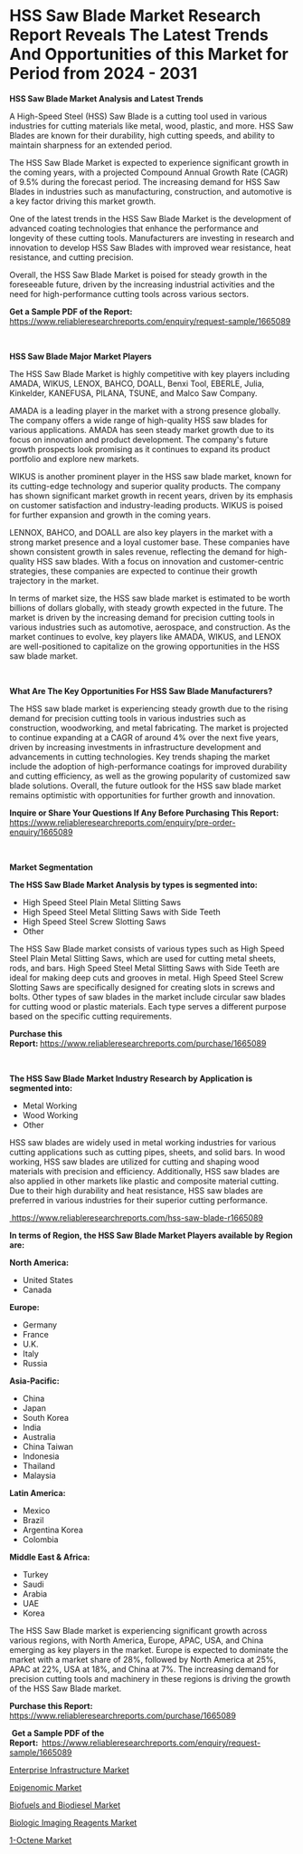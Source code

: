 <p><h1>HSS Saw Blade Market Research Report Reveals The Latest Trends And Opportunities of this Market for Period from 2024 - 2031</h1></p><p><strong>HSS Saw Blade Market Analysis and Latest Trends</strong></p>
<p><p>A High-Speed Steel (HSS) Saw Blade is a cutting tool used in various industries for cutting materials like metal, wood, plastic, and more. HSS Saw Blades are known for their durability, high cutting speeds, and ability to maintain sharpness for an extended period.</p><p>The HSS Saw Blade Market is expected to experience significant growth in the coming years, with a projected Compound Annual Growth Rate (CAGR) of 9.5% during the forecast period. The increasing demand for HSS Saw Blades in industries such as manufacturing, construction, and automotive is a key factor driving this market growth.</p><p>One of the latest trends in the HSS Saw Blade Market is the development of advanced coating technologies that enhance the performance and longevity of these cutting tools. Manufacturers are investing in research and innovation to develop HSS Saw Blades with improved wear resistance, heat resistance, and cutting precision.</p><p>Overall, the HSS Saw Blade Market is poised for steady growth in the foreseeable future, driven by the increasing industrial activities and the need for high-performance cutting tools across various sectors.</p></p>
<p><strong>Get a Sample PDF of the Report:&nbsp;</strong> <a href="https://www.reliableresearchreports.com/enquiry/request-sample/1665089">https://www.reliableresearchreports.com/enquiry/request-sample/1665089</a></p>
<p>&nbsp;</p>
<p><strong>HSS Saw Blade Major Market Players</strong></p>
<p><p>The HSS Saw Blade Market is highly competitive with key players including AMADA, WIKUS, LENOX, BAHCO, DOALL, Benxi Tool, EBERLE, Julia, Kinkelder, KANEFUSA, PILANA, TSUNE, and Malco Saw Company. </p><p>AMADA is a leading player in the market with a strong presence globally. The company offers a wide range of high-quality HSS saw blades for various applications. AMADA has seen steady market growth due to its focus on innovation and product development. The company's future growth prospects look promising as it continues to expand its product portfolio and explore new markets.</p><p>WIKUS is another prominent player in the HSS saw blade market, known for its cutting-edge technology and superior quality products. The company has shown significant market growth in recent years, driven by its emphasis on customer satisfaction and industry-leading products. WIKUS is poised for further expansion and growth in the coming years.</p><p>LENNOX, BAHCO, and DOALL are also key players in the market with a strong market presence and a loyal customer base. These companies have shown consistent growth in sales revenue, reflecting the demand for high-quality HSS saw blades. With a focus on innovation and customer-centric strategies, these companies are expected to continue their growth trajectory in the market.</p><p>In terms of market size, the HSS saw blade market is estimated to be worth billions of dollars globally, with steady growth expected in the future. The market is driven by the increasing demand for precision cutting tools in various industries such as automotive, aerospace, and construction. As the market continues to evolve, key players like AMADA, WIKUS, and LENOX are well-positioned to capitalize on the growing opportunities in the HSS saw blade market.</p></p>
<p>&nbsp;</p>
<p><strong>What Are The Key Opportunities For HSS Saw Blade Manufacturers?</strong></p>
<p><p>The HSS saw blade market is experiencing steady growth due to the rising demand for precision cutting tools in various industries such as construction, woodworking, and metal fabricating. The market is projected to continue expanding at a CAGR of around 4% over the next five years, driven by increasing investments in infrastructure development and advancements in cutting technologies. Key trends shaping the market include the adoption of high-performance coatings for improved durability and cutting efficiency, as well as the growing popularity of customized saw blade solutions. Overall, the future outlook for the HSS saw blade market remains optimistic with opportunities for further growth and innovation.</p></p>
<p><strong>Inquire or Share Your Questions If Any Before Purchasing This Report:</strong> <a href="https://www.reliableresearchreports.com/enquiry/pre-order-enquiry/1665089">https://www.reliableresearchreports.com/enquiry/pre-order-enquiry/1665089</a></p>
<p>&nbsp;</p>
<p><strong>Market Segmentation</strong></p>
<p><strong>The HSS Saw Blade Market Analysis by types is segmented into:</strong></p>
<p><ul><li>High Speed Steel Plain Metal Slitting Saws</li><li>High Speed Steel Metal Slitting Saws with Side Teeth</li><li>High Speed Steel Screw Slotting Saws</li><li>Other</li></ul></p>
<p><p>The HSS Saw Blade market consists of various types such as High Speed Steel Plain Metal Slitting Saws, which are used for cutting metal sheets, rods, and bars. High Speed Steel Metal Slitting Saws with Side Teeth are ideal for making deep cuts and grooves in metal. High Speed Steel Screw Slotting Saws are specifically designed for creating slots in screws and bolts. Other types of saw blades in the market include circular saw blades for cutting wood or plastic materials. Each type serves a different purpose based on the specific cutting requirements.</p></p>
<p><strong>Purchase this Report:&nbsp;</strong><a href="https://www.reliableresearchreports.com/purchase/1665089">https://www.reliableresearchreports.com/purchase/1665089</a></p>
<p>&nbsp;</p>
<p><strong>The HSS Saw Blade Market Industry Research by Application is segmented into:</strong></p>
<p><ul><li>Metal Working</li><li>Wood Working</li><li>Other</li></ul></p>
<p><p>HSS saw blades are widely used in metal working industries for various cutting applications such as cutting pipes, sheets, and solid bars. In wood working, HSS saw blades are utilized for cutting and shaping wood materials with precision and efficiency. Additionally, HSS saw blades are also applied in other markets like plastic and composite material cutting. Due to their high durability and heat resistance, HSS saw blades are preferred in various industries for their superior cutting performance.</p></p>
<p><a href="https://www.reliableresearchreports.com/hss-saw-blade-r1665089">&nbsp;https://www.reliableresearchreports.com/hss-saw-blade-r1665089</a></p>
<p><strong>In terms of Region, the HSS Saw Blade Market Players available by Region are:</strong></p>
<p>
    <p> <strong> North America: </strong>
        <ul>
            <li>United States</li>
            <li>Canada</li>
        </ul>
        </p> 
    <p> <strong> Europe: </strong>
        <ul>
            <li>Germany</li>
            <li>France</li>
            <li>U.K.</li>
            <li>Italy</li>
            <li>Russia</li>
        </ul>
        </p> 
    <p> <strong> Asia-Pacific: </strong>
        <ul>
            <li>China</li>
            <li>Japan</li>
            <li>South Korea</li>
            <li>India</li>
            <li>Australia</li>
            <li>China Taiwan</li>
            <li>Indonesia</li>
            <li>Thailand</li>
            <li>Malaysia</li>
        </ul>
        </p> 
    <p> <strong> Latin America: </strong>
        <ul>
            <li>Mexico</li>
            <li>Brazil</li>
            <li>Argentina Korea</li>
            <li>Colombia</li>
        </ul>
        </p> 
    <p> <strong> Middle East & Africa: </strong>
        <ul>
            <li>Turkey</li>
            <li>Saudi</li>
            <li>Arabia</li>
            <li>UAE</li>
            <li>Korea</li>
        </ul>
    </p>
    </p>
<p><p>The HSS Saw Blade market is experiencing significant growth across various regions, with North America, Europe, APAC, USA, and China emerging as key players in the market. Europe is expected to dominate the market with a market share of 28%, followed by North America at 25%, APAC at 22%, USA at 18%, and China at 7%. The increasing demand for precision cutting tools and machinery in these regions is driving the growth of the HSS Saw Blade market.</p></p>
<p><strong>Purchase this Report: </strong><a href="https://www.reliableresearchreports.com/purchase/1665089">https://www.reliableresearchreports.com/purchase/1665089</a></p>
<p>&nbsp;<strong>Get a Sample PDF of the Report:&nbsp;&nbsp;</strong><a href="https://www.reliableresearchreports.com/enquiry/request-sample/1665089">https://www.reliableresearchreports.com/enquiry/request-sample/1665089</a></p>
<p><strong></strong></p>
<p><p><a href="https://github.com/GroverBarry/Market-Research-Report-List-6/blob/main/enterprise-infrastructure-market.md">Enterprise Infrastructure Market</a></p><p><a href="https://github.com/lylyparadise/Market-Research-Report-List-4/blob/main/epigenomic-market.md">Epigenomic Market</a></p><p><a href="https://github.com/sydneyHaley871/Market-Research-Report-List-1/blob/main/biofuels-and-biodiesel-market.md">Biofuels and Biodiesel Market</a></p><p><a href="https://github.com/widyafarer/Market-Research-Report-List-1/blob/main/biologic-imaging-reagents-market.md">Biologic Imaging Reagents Market</a></p><p><a href="https://www.linkedin.com/pulse/1-octene-market-report-product-type-comonomer-lldpe-hdpe-8bule?trackingId=IKhwZ5J3T6aYVImwqg3Qtg%3D%3D">1-Octene Market</a></p></p>